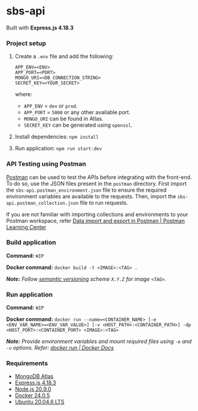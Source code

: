 # sbs-api

Built with **Express.js 4.18.3**

### Project setup
1. Create a `.env` file and add the following:
    ```
    APP_ENV=<ENV>
    APP_PORT=<PORT>
    MONGO_URI=<DB_CONNECTION_STRING>
    SECRET_KEY=<YOUR_SECRET>
    ```
    where:
    - `APP_ENV` = `dev` or `prod`.
    - `APP_PORT` = `5000` or any other available port.
    - `MONGO_URI` can be found in Atlas.
    - `SECRET_KEY` can be generated using `openssl`.

2. Install dependencies: `npm install`

3. Run application: `npm run start:dev`

### API Testing using Postman

[Postman](https://www.postman.com/downloads/) can be used to test the APIs before integrating with the front-end. To do so, use the JSON files present in the `postman` directory. First import the `sbs-api.postman_environment.json` file to ensure the required environment variables are available to the requests. Then, import the `sbs-api.postman_collection.json` file to run requests.

If you are not familiar with importing collections and environments to your Postman workspace, refer [Data import and export in Postman | Postman Learning Center](https://learning.postman.com/docs/getting-started/importing-and-exporting/importing-and-exporting-overview/)

### Build application
**Command:** `WIP`

**Docker command:** `docker build -t <IMAGE>:<TAG> .`

***Note:**
Follow [semantic versioning](https://semver.org/) scheme `X.Y.Z` for image `<TAG>`.*

### Run application
**Command:** `WIP`

**Docker command:** `docker run --name=<CONTAINER_NAME> [-e <ENV_VAR_NAME>=<ENV_VAR_VALUE>] [-v <HOST_PATH>:<CONTAINER_PATH>] -dp <HOST_PORT>:<CONTAINER_PORT> <IMAGE>:<TAG>`

***Note:** Provide environment variables and mount required files using `-e` and `-v` options. Refer: [docker run | Docker Docs](https://docs.docker.com/engine/reference/commandline/container_run/)*

### Requirements
- [MongoDB Atlas](https://mongodb.com/atlas)
- [Express.js 4.18.3](https://expressjs.com/en/changelog/4x.html)
- [Node.js 20.9.0](https://github.com/nodejs/node/blob/main/doc/changelogs/CHANGELOG_V20.md#20.9.0)
- [Docker 24.0.5](https://docs.docker.com/engine/release-notes/24.0/#2405)
- [Ubuntu 20.04.6 LTS](https://wiki.ubuntu.com/FocalFossa/ReleaseNotes)